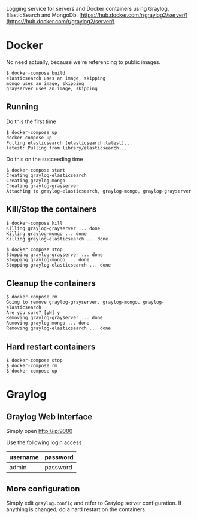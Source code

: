 
Logging service for servers and Docker containers
using Graylog, ElasticSearch and
MongoDb. [https://hub.docker.com/r/graylog2/server/](https://hub.docker.com/r/graylog2/server/)

# Docker

No need actually, because we're referencing to public images.

```
$ docker-compose build
elasticsearch uses an image, skipping
mongo uses an image, skipping
grayserver uses an image, skipping
```

## Running
Do this the first time
```
$ docker-compose up
docker-compose up
Pulling elasticsearch (elasticsearch:latest)...
latest: Pulling from library/elasticsearch...
```

Do this on the succeeding time
```
$ docker-compose start
Creating graylog-elasticsearch
Creating graylog-mongo
Creating graylog-grayserver
Attaching to graylog-elasticsearch, graylog-mongo, graylog-grayserver
```

## Kill/Stop the containers
```
$ docker-compose kill
Killing graylog-grayserver ... done
Killing graylog-mongo ... done
Killing graylog-elasticsearch ... done

$ docker compose stop
Stopping graylog-grayserver ... done
Stopping graylog-mongo ... done
Stopping graylog-elasticsearch ... done
```
## Cleanup the containers
```
$ docker-compose rm
Going to remove graylog-grayserver, graylog-mongo, graylog-elasticsearch
Are you sure? [yN] y
Removing graylog-grayserver ... done
Removing graylog-mongo ... done
Removing graylog-elasticsearch ... done
```

## Hard restart containers
```
$ docker-compose stop
$ docker-compose rm
$ docker-compose up
```

# Graylog
## Graylog Web Interface

Simply open [http://ip:9000](http://ip:9000)

Use the following login access

| username | password  |
|----------|-----------|
| admin    | password  |


## More configuration
Simply edit ```graylog.config``` and refer to Graylog server configuration. If anything is changed, do a hard restart on the containers.
